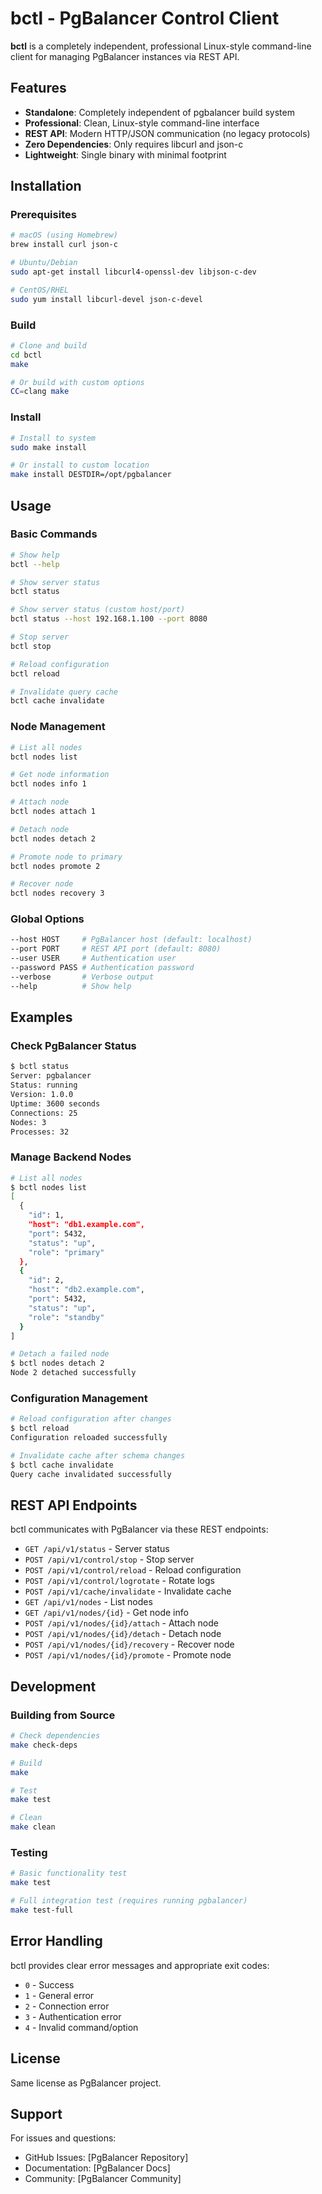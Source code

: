 # bctl - PgBalancer Control Client

**bctl** is a completely independent, professional Linux-style command-line client for managing PgBalancer instances via REST API.

## Features

- **Standalone**: Completely independent of pgbalancer build system
- **Professional**: Clean, Linux-style command-line interface
- **REST API**: Modern HTTP/JSON communication (no legacy protocols)
- **Zero Dependencies**: Only requires libcurl and json-c
- **Lightweight**: Single binary with minimal footprint

## Installation

### Prerequisites

```bash
# macOS (using Homebrew)
brew install curl json-c

# Ubuntu/Debian
sudo apt-get install libcurl4-openssl-dev libjson-c-dev

# CentOS/RHEL
sudo yum install libcurl-devel json-c-devel
```

### Build

```bash
# Clone and build
cd bctl
make

# Or build with custom options
CC=clang make
```

### Install

```bash
# Install to system
sudo make install

# Or install to custom location
make install DESTDIR=/opt/pgbalancer
```

## Usage

### Basic Commands

```bash
# Show help
bctl --help

# Show server status
bctl status

# Show server status (custom host/port)
bctl status --host 192.168.1.100 --port 8080

# Stop server
bctl stop

# Reload configuration
bctl reload

# Invalidate query cache
bctl cache invalidate
```

### Node Management

```bash
# List all nodes
bctl nodes list

# Get node information
bctl nodes info 1

# Attach node
bctl nodes attach 1

# Detach node
bctl nodes detach 2

# Promote node to primary
bctl nodes promote 2

# Recover node
bctl nodes recovery 3
```

### Global Options

```bash
--host HOST     # PgBalancer host (default: localhost)
--port PORT     # REST API port (default: 8080)
--user USER     # Authentication user
--password PASS # Authentication password
--verbose       # Verbose output
--help          # Show help
```

## Examples

### Check PgBalancer Status

```bash
$ bctl status
Server: pgbalancer
Status: running
Version: 1.0.0
Uptime: 3600 seconds
Connections: 25
Nodes: 3
Processes: 32
```

### Manage Backend Nodes

```bash
# List all nodes
$ bctl nodes list
[
  {
    "id": 1,
    "host": "db1.example.com",
    "port": 5432,
    "status": "up",
    "role": "primary"
  },
  {
    "id": 2,
    "host": "db2.example.com", 
    "port": 5432,
    "status": "up",
    "role": "standby"
  }
]

# Detach a failed node
$ bctl nodes detach 2
Node 2 detached successfully
```

### Configuration Management

```bash
# Reload configuration after changes
$ bctl reload
Configuration reloaded successfully

# Invalidate cache after schema changes
$ bctl cache invalidate
Query cache invalidated successfully
```

## REST API Endpoints

bctl communicates with PgBalancer via these REST endpoints:

- `GET /api/v1/status` - Server status
- `POST /api/v1/control/stop` - Stop server
- `POST /api/v1/control/reload` - Reload configuration
- `POST /api/v1/control/logrotate` - Rotate logs
- `POST /api/v1/cache/invalidate` - Invalidate cache
- `GET /api/v1/nodes` - List nodes
- `GET /api/v1/nodes/{id}` - Get node info
- `POST /api/v1/nodes/{id}/attach` - Attach node
- `POST /api/v1/nodes/{id}/detach` - Detach node
- `POST /api/v1/nodes/{id}/recovery` - Recover node
- `POST /api/v1/nodes/{id}/promote` - Promote node

## Development

### Building from Source

```bash
# Check dependencies
make check-deps

# Build
make

# Test
make test

# Clean
make clean
```

### Testing

```bash
# Basic functionality test
make test

# Full integration test (requires running pgbalancer)
make test-full
```

## Error Handling

bctl provides clear error messages and appropriate exit codes:

- `0` - Success
- `1` - General error
- `2` - Connection error
- `3` - Authentication error
- `4` - Invalid command/option

## License

Same license as PgBalancer project.

## Support

For issues and questions:
- GitHub Issues: [PgBalancer Repository]
- Documentation: [PgBalancer Docs]
- Community: [PgBalancer Community]